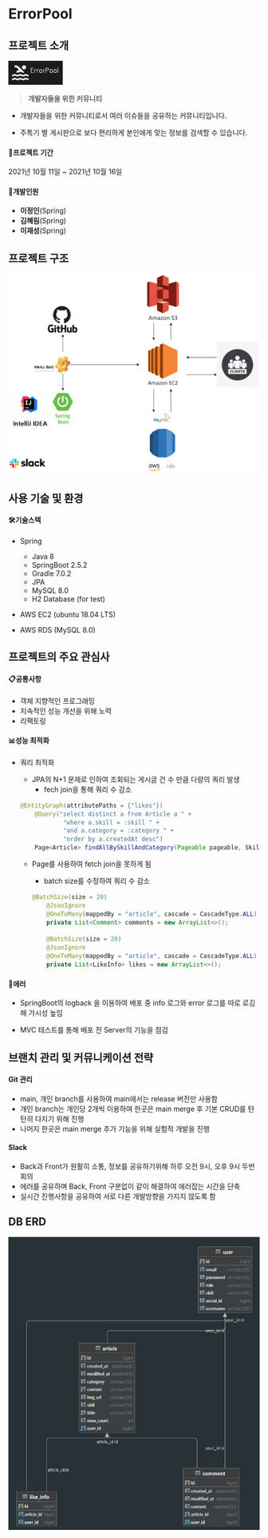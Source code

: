 # ErrorPool

## 프로젝트 소개

![errorpool](./readMe_img/errorpool.png)

> **개발자들을 위한 커뮤니티**

- 개발자들을 위한 커뮤니티로서 여러 이슈들을 공유하는 커뮤니티입니다.

- 주특기 별 게시판으로 보다 편리하게 본인에게 맞는 정보를 검색할 수 있습니다.



#### &#128198;**프로젝트 기간**

2021년 10월 11일 ~ 2021년 10월 16일

#### 👥개발인원

- **이정인**(Spring)
- **김혜림**(Spring)
- **이재성**(Spring)

## 프로젝트 구조

![kouzo](./readMe_img/kouzo.png)



## 사용 기술 및 환경

#### 🛠기술스텍

- Spring
  - Java 8 
  - SpringBoot 2.5.2
  - Gradle 7.0.2
  - JPA
  - MySQL 8.0
  - H2 Database (for test)

- AWS EC2 (ubuntu 18.04 LTS)

- AWS RDS (MySQL 8.0)

  

## 프로젝트의 주요 관심사 

#### 📋공통사항

- 객체 지향적인 프로그래밍
- 지속적인 성능 개선을 위해 노력
- 리팩토링



#### 📊성능 최적화

- 쿼리 최적화

  - JPA의 N+1 문제로 인하여 조회되는 게시글 건 수 만큼 다량의 쿼리 발생
    - fech join을 통해 쿼리 수 감소
  
  ```java
  @EntityGraph(attributePaths = {"likes"})
      @Query("select distinct a from Article a " +
              "where a.skill = :skill " +
              "and a.category = :category " +
              "order by a.createdAt desc")
      Page<Article> findAllBySkillAndCategory(Pageable pageable, Skill skill, Category category);
  ```
  
  - Page를 사용하여 fetch join을 못하게 됨
  
    - batch size를 수정하여 쿼리 수 감소
  
    ```java
    @BatchSize(size = 20)
        @JsonIgnore
        @OneToMany(mappedBy = "article", cascade = CascadeType.ALL)
        private List<Comment> comments = new ArrayList<>();
    
        @BatchSize(size = 20)
        @JsonIgnore
        @OneToMany(mappedBy = "article", cascade = CascadeType.ALL)
        private List<LikeInfo> likes = new ArrayList<>();
    ```
  
    



#### 🧯에러

- SpringBoot의 logback 을 이용하여 배포 중 info 로그와 error 로그를 따로 로깅해 가시성 높임 

- MVC 테스트를 통해 배포 전 Server의 기능을 점검 





## 브랜치 관리 및 커뮤니케이션 전략

#### Git 관리

- main, 개인 branch를 사용하여 main에서는 release 버전만 사용함
- 개인 branch는 개인당 2개씩 이용하여 한곳은 main merge 후 기본 CRUD를 탄탄히 다지기 위해 진행
- 나머지 한곳은 main merge 추가 기능을 위해 실험적 개발을 진행



#### Slack

- Back과 Front가 원활히 소통, 정보를 공유하기위해 하루 오전 9시, 오후 9시 두번 회의
- 에러를 공유하며 Back, Front 구분없이 같이 해결하여 에러잡는 시간을 단축
- 실시간 진행사항을 공유하여 서로 다른 개발방향을 가지지 않도록 함 





## DB ERD

![ERD](./readMe_img/ERD.png)





